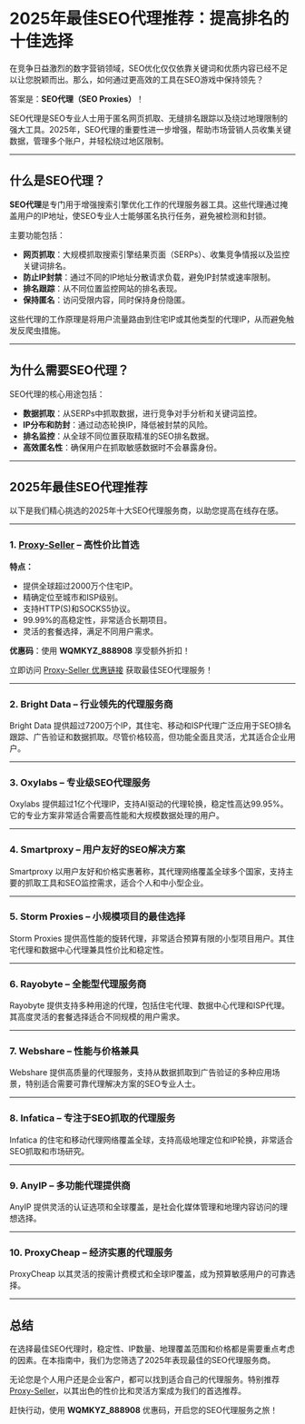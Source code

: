 # 2025年最佳SEO代理推荐：提高排名的十佳选择

在竞争日益激烈的数字营销领域，SEO优化仅仅依靠关键词和优质内容已经不足以让您脱颖而出。那么，如何通过更高效的工具在SEO游戏中保持领先？

答案是：**SEO代理（SEO Proxies）**！

SEO代理是SEO专业人士用于匿名网页抓取、无缝排名跟踪以及绕过地理限制的强大工具。2025年，SEO代理的重要性进一步增强，帮助市场营销人员收集关键数据，管理多个账户，并轻松绕过地区限制。

---

## 什么是SEO代理？

**SEO代理**是专门用于增强搜索引擎优化工作的代理服务器工具。这些代理通过掩盖用户的IP地址，使SEO专业人士能够匿名执行任务，避免被检测和封锁。

主要功能包括：
- **网页抓取**：大规模抓取搜索引擎结果页面（SERPs）、收集竞争情报以及监控关键词排名。
- **防止IP封禁**：通过不同的IP地址分散请求负载，避免IP封禁或速率限制。
- **排名跟踪**：从不同位置监控网站的排名表现。
- **保持匿名**：访问受限内容，同时保持身份隐匿。

这些代理的工作原理是将用户流量路由到住宅IP或其他类型的代理IP，从而避免触发反爬虫措施。

---

## 为什么需要SEO代理？

SEO代理的核心用途包括：

- **数据抓取**：从SERPs中抓取数据，进行竞争对手分析和关键词监控。
- **IP分布和防封**：通过动态轮换IP，降低被封禁的风险。
- **排名监控**：从全球不同位置获取精准的SEO排名数据。
- **高效匿名性**：确保用户在抓取敏感数据时不会暴露身份。

---

## 2025年最佳SEO代理推荐

以下是我们精心挑选的2025年十大SEO代理服务商，以助您提高在线存在感。

---

### 1. [Proxy-Seller](https://bit.ly/proxy-seller-coupon) – 高性价比首选

**特点：**
- 提供全球超过2000万个住宅IP。
- 精确定位至城市和ISP级别。
- 支持HTTP(S)和SOCKS5协议。
- 99.99%的高稳定性，非常适合长期项目。
- 灵活的套餐选择，满足不同用户需求。

**优惠码**：使用 **WQMKYZ_888908** 享受额外折扣！

立即访问 [Proxy-Seller 优惠链接](https://bit.ly/proxy-seller-coupon) 获取最佳SEO代理服务！

---

### 2. Bright Data – 行业领先的代理服务商

Bright Data 提供超过7200万个IP，其住宅、移动和ISP代理广泛应用于SEO排名跟踪、广告验证和数据抓取。尽管价格较高，但功能全面且灵活，尤其适合企业用户。

---

### 3. Oxylabs – 专业级SEO代理服务

Oxylabs 提供超过1亿个代理IP，支持AI驱动的代理轮换，稳定性高达99.95%。它的专业方案非常适合需要高性能和大规模数据处理的用户。

---

### 4. Smartproxy – 用户友好的SEO解决方案

Smartproxy 以用户友好和价格实惠著称，其代理网络覆盖全球多个国家，支持主要的抓取工具和SEO监控需求，适合个人和中小型企业。

---

### 5. Storm Proxies – 小规模项目的最佳选择

Storm Proxies 提供高性能的旋转代理，非常适合预算有限的小型项目用户。其住宅代理和数据中心代理兼具性价比和稳定性。

---

### 6. Rayobyte – 全能型代理服务商

Rayobyte 提供支持多种用途的代理，包括住宅代理、数据中心代理和ISP代理。其高度灵活的套餐选择适合不同规模的用户需求。

---

### 7. Webshare – 性能与价格兼具

Webshare 提供高质量的代理服务，支持从数据抓取到广告验证的多种应用场景，特别适合需要可靠代理解决方案的SEO专业人士。

---

### 8. Infatica – 专注于SEO抓取的代理服务

Infatica 的住宅和移动代理网络覆盖全球，支持高级地理定位和IP轮换，非常适合SEO抓取和市场研究。

---

### 9. AnyIP – 多功能代理提供商

AnyIP 提供灵活的认证选项和全球覆盖，是社会化媒体管理和地理内容访问的理想选择。

---

### 10. ProxyCheap – 经济实惠的代理服务

ProxyCheap 以其灵活的按需计费模式和全球IP覆盖，成为预算敏感用户的可靠选择。

---

## 总结

在选择最佳SEO代理时，稳定性、IP数量、地理覆盖范围和价格都是需要重点考虑的因素。在本指南中，我们为您筛选了2025年表现最佳的SEO代理服务商。

无论您是个人用户还是企业客户，都可以找到适合自己的代理服务。特别推荐 [Proxy-Seller](https://bit.ly/proxy-seller-coupon)，以其出色的性价比和灵活方案成为我们的首选推荐。

赶快行动，使用 **WQMKYZ_888908** 优惠码，开启您的SEO代理服务之旅！
